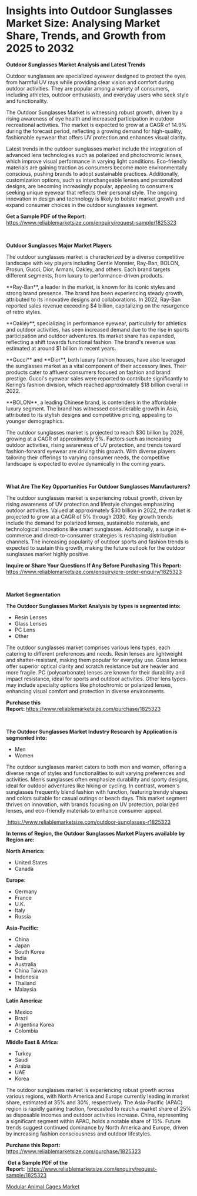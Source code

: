 <p><h1>Insights into Outdoor Sunglasses Market Size: Analysing Market Share, Trends, and Growth from 2025 to 2032</h1></p><p><strong>Outdoor Sunglasses Market Analysis and Latest Trends</strong></p>
<p><p>Outdoor sunglasses are specialized eyewear designed to protect the eyes from harmful UV rays while providing clear vision and comfort during outdoor activities. They are popular among a variety of consumers, including athletes, outdoor enthusiasts, and everyday users who seek style and functionality.</p><p>The Outdoor Sunglasses Market is witnessing robust growth, driven by a rising awareness of eye health and increased participation in outdoor recreational activities. The market is expected to grow at a CAGR of 14.9% during the forecast period, reflecting a growing demand for high-quality, fashionable eyewear that offers UV protection and enhances visual clarity.</p><p>Latest trends in the outdoor sunglasses market include the integration of advanced lens technologies such as polarized and photochromic lenses, which improve visual performance in varying light conditions. Eco-friendly materials are gaining traction as consumers become more environmentally conscious, pushing brands to adopt sustainable practices. Additionally, customization options, such as interchangeable lenses and personalized designs, are becoming increasingly popular, appealing to consumers seeking unique eyewear that reflects their personal style. The ongoing innovation in design and technology is likely to bolster market growth and expand consumer choices in the outdoor sunglasses segment.</p></p>
<p><strong>Get a Sample PDF of the Report:&nbsp;</strong> <a href="https://www.reliablemarketsize.com/enquiry/request-sample/1825323?utm_campaign=2192&utm_medium=2&utm_source=Github&utm_content=ia&utm_term=07022025&utm_id=outdoor-sunglasses">https://www.reliablemarketsize.com/enquiry/request-sample/1825323</a></p>
<p>&nbsp;</p>
<p><strong>Outdoor Sunglasses Major Market Players</strong></p>
<p><p>The outdoor sunglasses market is characterized by a diverse competitive landscape with key players including Gentle Monster, Ray-Ban, BOLON, Prosun, Gucci, Dior, Armani, Oakley, and others. Each brand targets different segments, from luxury to performance-driven products.</p><p>**Ray-Ban**, a leader in the market, is known for its iconic styles and strong brand presence. The brand has been experiencing steady growth, attributed to its innovative designs and collaborations. In 2022, Ray-Ban reported sales revenue exceeding $4 billion, capitalizing on the resurgence of retro styles.</p><p>**Oakley**, specializing in performance eyewear, particularly for athletics and outdoor activities, has seen increased demand due to the rise in sports participation and outdoor adventures. Its market share has expanded, reflecting a shift towards functional fashion. The brand's revenue was estimated at around $1 billion in recent years.</p><p>**Gucci** and **Dior**, both luxury fashion houses, have also leveraged the sunglasses market as a vital component of their accessory lines. Their products cater to affluent consumers focused on fashion and brand prestige. Gucci's eyewear sales were reported to contribute significantly to Kering’s fashion division, which reached approximately $18 billion overall in 2022.</p><p>**BOLON**, a leading Chinese brand, is contenders in the affordable luxury segment. The brand has witnessed considerable growth in Asia, attributed to its stylish designs and competitive pricing, appealing to younger demographics.</p><p>The outdoor sunglasses market is projected to reach $30 billion by 2026, growing at a CAGR of approximately 5%. Factors such as increasing outdoor activities, rising awareness of UV protection, and trends toward fashion-forward eyewear are driving this growth. With diverse players tailoring their offerings to varying consumer needs, the competitive landscape is expected to evolve dynamically in the coming years.</p></p>
<p>&nbsp;</p>
<p><strong>What Are The Key Opportunities For Outdoor Sunglasses Manufacturers?</strong></p>
<p><p>The outdoor sunglasses market is experiencing robust growth, driven by rising awareness of UV protection and lifestyle changes emphasizing outdoor activities. Valued at approximately $30 billion in 2022, the market is projected to grow at a CAGR of 5% through 2030. Key growth trends include the demand for polarized lenses, sustainable materials, and technological innovations like smart sunglasses. Additionally, a surge in e-commerce and direct-to-consumer strategies is reshaping distribution channels. The increasing popularity of outdoor sports and fashion trends is expected to sustain this growth, making the future outlook for the outdoor sunglasses market highly positive.</p></p>
<p><strong>Inquire or Share Your Questions If Any Before Purchasing This Report:</strong> <a href="https://www.reliablemarketsize.com/enquiry/pre-order-enquiry/1825323?utm_campaign=2192&utm_medium=2&utm_source=Github&utm_content=ia&utm_term=07022025&utm_id=outdoor-sunglasses">https://www.reliablemarketsize.com/enquiry/pre-order-enquiry/1825323</a></p>
<p>&nbsp;</p>
<p><strong>Market Segmentation</strong></p>
<p><strong>The Outdoor Sunglasses Market Analysis by types is segmented into:</strong></p>
<p><ul><li>Resin Lenses</li><li>Glass Lenses</li><li>PC Lens</li><li>Other</li></ul></p>
<p><p>The outdoor sunglasses market comprises various lens types, each catering to different preferences and needs. Resin lenses are lightweight and shatter-resistant, making them popular for everyday use. Glass lenses offer superior optical clarity and scratch resistance but are heavier and more fragile. PC (polycarbonate) lenses are known for their durability and impact resistance, ideal for sports and outdoor activities. Other lens types may include specialty options like photochromic or polarized lenses, enhancing visual comfort and protection in diverse environments.</p></p>
<p><strong>Purchase this Report:&nbsp;</strong><a href="https://www.reliablemarketsize.com/purchase/1825323?utm_campaign=2192&utm_medium=2&utm_source=Github&utm_content=ia&utm_term=07022025&utm_id=outdoor-sunglasses">https://www.reliablemarketsize.com/purchase/1825323</a></p>
<p>&nbsp;</p>
<p><strong>The Outdoor Sunglasses Market Industry Research by Application is segmented into:</strong></p>
<p><ul><li>Men</li><li>Women</li></ul></p>
<p><p>The outdoor sunglasses market caters to both men and women, offering a diverse range of styles and functionalities to suit varying preferences and activities. Men’s sunglasses often emphasize durability and sporty designs, ideal for outdoor adventures like hiking or cycling. In contrast, women's sunglasses frequently blend fashion with function, featuring trendy shapes and colors suitable for casual outings or beach days. This market segment thrives on innovation, with brands focusing on UV protection, polarized lenses, and eco-friendly materials to enhance consumer appeal.</p></p>
<p><a href="https://www.reliablemarketsize.com/outdoor-sunglasses-r1825323?utm_campaign=2192&utm_medium=2&utm_source=Github&utm_content=ia&utm_term=07022025&utm_id=outdoor-sunglasses">&nbsp;https://www.reliablemarketsize.com/outdoor-sunglasses-r1825323</a></p>
<p><strong>In terms of Region, the Outdoor Sunglasses Market Players available by Region are:</strong></p>
<p>
    <p> <strong> North America: </strong>
        <ul>
            <li>United States</li>
            <li>Canada</li>
        </ul>
        </p> 
    <p> <strong> Europe: </strong>
        <ul>
            <li>Germany</li>
            <li>France</li>
            <li>U.K.</li>
            <li>Italy</li>
            <li>Russia</li>
        </ul>
        </p> 
    <p> <strong> Asia-Pacific: </strong>
        <ul>
            <li>China</li>
            <li>Japan</li>
            <li>South Korea</li>
            <li>India</li>
            <li>Australia</li>
            <li>China Taiwan</li>
            <li>Indonesia</li>
            <li>Thailand</li>
            <li>Malaysia</li>
        </ul>
        </p> 
    <p> <strong> Latin America: </strong>
        <ul>
            <li>Mexico</li>
            <li>Brazil</li>
            <li>Argentina Korea</li>
            <li>Colombia</li>
        </ul>
        </p> 
    <p> <strong> Middle East & Africa: </strong>
        <ul>
            <li>Turkey</li>
            <li>Saudi</li>
            <li>Arabia</li>
            <li>UAE</li>
            <li>Korea</li>
        </ul>
    </p>
    </p>
<p><p>The outdoor sunglasses market is experiencing robust growth across various regions, with North America and Europe currently leading in market share, estimated at 35% and 30%, respectively. The Asia-Pacific (APAC) region is rapidly gaining traction, forecasted to reach a market share of 25% as disposable incomes and outdoor activities increase. China, representing a significant segment within APAC, holds a notable share of 15%. Future trends suggest continued dominance by North America and Europe, driven by increasing fashion consciousness and outdoor lifestyles.</p></p>
<p><strong>Purchase this Report: </strong><a href="https://www.reliablemarketsize.com/purchase/1825323?utm_campaign=2192&utm_medium=2&utm_source=Github&utm_content=ia&utm_term=07022025&utm_id=outdoor-sunglasses">https://www.reliablemarketsize.com/purchase/1825323</a></p>
<p>&nbsp;<strong>Get a Sample PDF of the Report:&nbsp;&nbsp;</strong><a href="https://www.reliablemarketsize.com/enquiry/request-sample/1825323?utm_campaign=2192&utm_medium=2&utm_source=Github&utm_content=ia&utm_term=07022025&utm_id=outdoor-sunglasses">https://www.reliablemarketsize.com/enquiry/request-sample/1825323</a></p>
<p><strong></strong></p>
<p><p><a href="https://github.com/WashimHussain441/Market-Research-Report-List-1/blob/main/modular-animal-cages-market.md?utm_campaign=2192&utm_medium=2&utm_source=Github&utm_content=ia&utm_term=07022025&utm_id=outdoor-sunglasses">Modular Animal Cages Market</a></p></p>